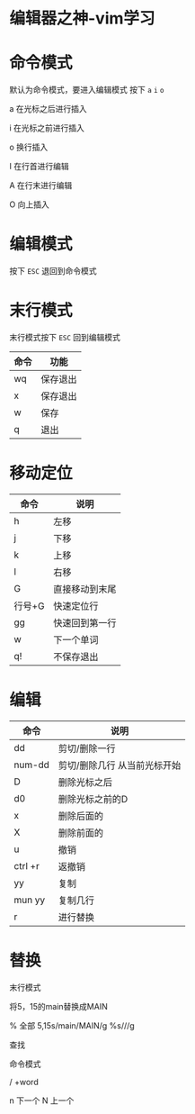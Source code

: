 # 编辑器之神-vim学习

# 命令模式
默认为命令模式，要进入编辑模式 按下 `a` `i` `o`

a 在光标之后进行插入

i 在光标之前进行插入

o 换行插入

I 在行首进行编辑

A 在行末进行编辑

O 向上插入
# 编辑模式
按下 `ESC` 退回到命令模式

# 末行模式 
末行模式按下 `ESC` 回到编辑模式

命令|功能
---|---
wq | 保存退出
x |保存退出
w |保存
q | 退出

# 移动定位

命令 | 说明
---|---
h |左移
j |下移
k |上移
l |右移
G |直接移动到末尾
行号+G| 快速定位行
gg |快速回到第一行
w |下一个单词
q! |不保存退出
# 编辑

命令 | 说明
---|---
dd |剪切/删除一行
num-dd| 剪切/删除几行 从当前光标开始
D |删除光标之后
d0 |删除光标之前的D
x |删除后面的 
X |删除前面的
u |撤销
ctrl +r| 返撤销
yy |复制
mun yy |复制几行
r |进行替换
# 替换
末行模式

将5，15的main替换成MAIN

% 全部
5,15s/main/MAIN/g
%s///g

查找

命令模式

/ +word

n 下一个
N 上一个